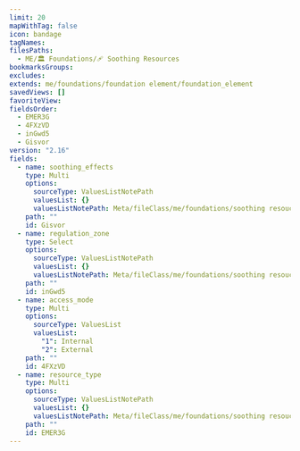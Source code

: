 ```yaml
---
limit: 20
mapWithTag: false
icon: bandage
tagNames: 
filesPaths:
  - ME/🏛️ Foundations/🩹 Soothing Resources
bookmarksGroups: 
excludes: 
extends: me/foundations/foundation element/foundation_element
savedViews: []
favoriteView: 
fieldsOrder:
  - EMER3G
  - 4FXzVD
  - inGwd5
  - Gisvor
version: "2.16"
fields:
  - name: soothing_effects
    type: Multi
    options:
      sourceType: ValuesListNotePath
      valuesList: {}
      valuesListNotePath: Meta/fileClass/me/foundations/soothing resouce/lists/soothing resources effects list.md
    path: ""
    id: Gisvor
  - name: regulation_zone
    type: Select
    options:
      sourceType: ValuesListNotePath
      valuesList: {}
      valuesListNotePath: Meta/fileClass/me/foundations/soothing resouce/lists/soothing resource regulation zone list.md
    path: ""
    id: inGwd5
  - name: access_mode
    type: Multi
    options:
      sourceType: ValuesList
      valuesList:
        "1": Internal
        "2": External
    path: ""
    id: 4FXzVD
  - name: resource_type
    type: Multi
    options:
      sourceType: ValuesListNotePath
      valuesList: {}
      valuesListNotePath: Meta/fileClass/me/foundations/soothing resouce/lists/soothing resource type list.md
    path: ""
    id: EMER3G
---
```

